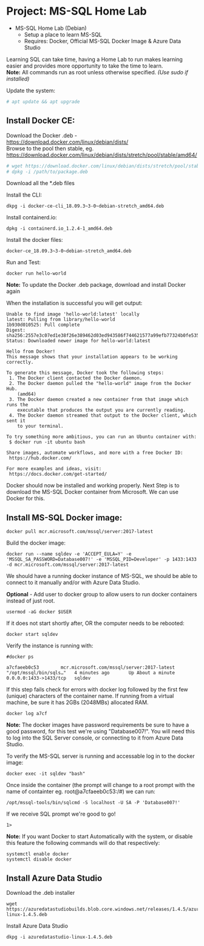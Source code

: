 # Project: MS-SQL Home Lab  
* MS-SQL Home Lab (Debian)
  * Setup a place to learn MS-SQL
  * Requires: Docker, Official MS-SQL Docker Image & Azure Data Studio  

Learning SQL can take time, having a Home Lab to run makes learning easier and provides more opportunity to take the time to learn.  
**Note:** All commands run as root unless otherwise specified. *(Use sudo if installed)*
  
Update the system:  
```bash
# apt update && apt upgrade
```  
## **Install Docker CE:**  

Download the Docker .deb - https://download.docker.com/linux/debian/dists/  
Browse to the pool then stable, eg. https://download.docker.com/linux/debian/dists/stretch/pool/stable/amd64/
```bash
# wget https://download.docker.com/linux/debian/dists/stretch/pool/stable/amd64/docker-ce-cli_18.09.3~3-0~debian-stretch_amd64.deb
# dpkg -i /path/to/package.deb
```  
Download all the \*.deb files  

Install the CLI:  
```
dkpg -i docker-ce-cli_18.09.3~3-0~debian-stretch_amd64.deb
```  
Install containerd.io:  
```
dpkg -i containerd.io_1.2.4-1_amd64.deb  
```

Install the docker files:  
```
docker-ce_18.09.3~3-0~debian-stretch_amd64.deb  
```  

Run and Test:  
```
docker run hello-world  
```

**Note:**  To update the Docker .deb package, download and install Docker again  
  
When the installation is successful you will get output:  

```
Unable to find image 'hello-world:latest' locally
latest: Pulling from library/hello-world
1b930d010525: Pull complete 
Digest: sha256:2557e3c07ed1e38f26e389462d03ed943586f744621577a99efb77324b0fe535
Status: Downloaded newer image for hello-world:latest

Hello from Docker!
This message shows that your installation appears to be working correctly.

To generate this message, Docker took the following steps:
 1. The Docker client contacted the Docker daemon.
 2. The Docker daemon pulled the "hello-world" image from the Docker Hub.
    (amd64)
 3. The Docker daemon created a new container from that image which runs the
    executable that produces the output you are currently reading.
 4. The Docker daemon streamed that output to the Docker client, which sent it
    to your terminal.

To try something more ambitious, you can run an Ubuntu container with:
 $ docker run -it ubuntu bash

Share images, automate workflows, and more with a free Docker ID:
 https://hub.docker.com/

For more examples and ideas, visit:
 https://docs.docker.com/get-started/
 ```

Docker should now be installed and working properly. Next Step is to download the MS-SQL Docker container from Microsoft. We can use Docker for this.  

## **Install MS-SQL Docker image:**  

```
docker pull mcr.microsoft.com/mssql/server:2017-latest
```  

Build the docker image:  
```
docker run --name sqldev -e 'ACCEPT_EULA=Y' -e 'MSSQL_SA_PASSWORD=Database007!' -e 'MSSQL_PID=Developer' -p 1433:1433 -d mcr.microsoft.com/mssql/server:2017-latest
```  
We should have a running docker instance of MS-SQL, we should be able to connect to it manually and/or with Azure Data Studio.

**Optional** - Add user to docker group to allow users to run docker containers instead of just root.  
```
usermod -aG docker $USER
```

If it does not start shortly after, OR the computer needs to be rebooted:  

```
docker start sqldev
```  

Verify the instance is running with:

```
#docker ps

a7cfaeeb0c53        mcr.microsoft.com/mssql/server:2017-latest   "/opt/mssql/bin/sqls…"   4 minutes ago       Up About a minute   0.0.0.0:1433->1433/tcp   sqldev

```
If this step fails check for errors with docker log followed by the first few (unique) characters of the container name. If running from a virtual machine, be sure it has 2GBs (2048MBs) allocated RAM.  

```
docker log a7cf
```

**Note:** The docker images have password requirements be sure to have a good password, for this test we're using "Database007!". You will need this to log into the SQL Server console, or connecting to it from Azure Data Studio.  

To verify the MS-SQL server is running and accessable log in to the docker image:  

```
docker exec -it sqldev "bash"
```  

Once inside the container (the prompt will change to a root prompt with the name of containter eg. root@a7cfaeeb0c53:/#)  we can run:  

```
/opt/mssql-tools/bin/sqlcmd -S localhost -U SA -P 'Database007!'
```
If we receive SQL prompt we're good to go!
```
1>
```  
**Note:** If you want Docker to start Automatically with the system, or disable this feature the following commands will do that respectively:  
```
systemctl enable docker
systemctl disable docker
```

## **Install Azure Data Studio**  

Download the .deb installer

```
wget https://azuredatastudiobuilds.blob.core.windows.net/releases/1.4.5/azuredatastudio-linux-1.4.5.deb
```  

Install Azure Data Studio  

```
dkpg -i azuredatastudio-linux-1.4.5.deb
```

